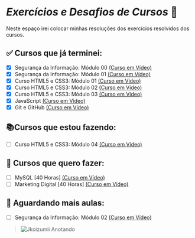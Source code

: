 # *Exercícios e Desafios de Cursos* :memo:

Neste espaço irei colocar minhas resoluções dos exercícios resolvidos dos cursos.

## :white_check_mark: Cursos que já terminei:

- [x] Segurança da Informação: Módulo 00 [(Curso em Vídeo)](https://www.youtube.com/watch?v=KvPtIl-Gz2E&list=PLHz_AreHm4dlaTyjolzCFC6IjLzO8O0XV)
- [x] Segurança da Informação: Módulo 01 [(Curso em Vídeo)](https://www.youtube.com/watch?v=UMJgG-hp0f8&list=PLHz_AreHm4dkYS6J9KeYgCCVpo5OXkvgE)
- [x] Curso HTML5 e CSS3: Módulo 01 [(Curso em Vídeo)](https://www.youtube.com/watch?v=Ejkb_YpuHWs&list=PLHz_AreHm4dkZ9-atkcmcBaMZdmLHft8n)
- [x] Curso HTML5 e CSS3: Módulo 02 [(Curso em Vídeo)](https://www.youtube.com/watch?v=vPNIAJ9B4hg&list=PLHz_AreHm4dlUpEXkY1AyVLQGcpSgVF8s)
- [x] Curso HTML5 e CSS3: Módulo 03 [(Curso em Vídeo)](https://www.youtube.com/watch?v=ofFgnDtn_1c&list=PLHz_AreHm4dmcAviDwiGgHbeEJToxbOpZ)
- [x] JavaScript [(Curso em Vídeo)](https://www.youtube.com/watch?v=1-w1RfGIov4&list=PLHz_AreHm4dlsK3Nr9GVvXCbpQyHQl1o1)
- [x] Git e GitHub [(Curso em Vídeo)](https://www.youtube.com/watch?v=xEKo29OWILE&list=PLHz_AreHm4dm7ZULPAmadvNhH6vk9oNZA)

## :books:Cursos que estou fazendo:
- [ ] Curso HTML5 e CSS3: Módulo 04 [(Curso em Vídeo)](https://www.youtube.com/watch?v=zHKHMmEG9vE&list=PLHz_AreHm4dkcVCk2Bn_fdVQ81Fkrh6WT)

## :date: Cursos que quero fazer:

- [ ] MySQL [40 Horas] [(Curso em Vídeo)](https://www.cursoemvideo.com/curso/mysql/)
- [ ] Marketing Digital [40 Horas] [(Curso em Vídeo)](https://www.cursoemvideo.com/curso/marketing-digital/)

## :date: Aguardando mais aulas:

- [ ] Segurança da Informação: Módulo 02 [(Curso em Vídeo)](https://www.youtube.com/watch?v=77pG2rellUk&list=PLHz_AreHm4dlT599reA1xLkbT83g2gMvI)

>![Jkoizumii Anotando ](https://user-images.githubusercontent.com/115995202/202778646-5ae0e4c8-c8b9-474e-9036-12c0038782a7.png)

